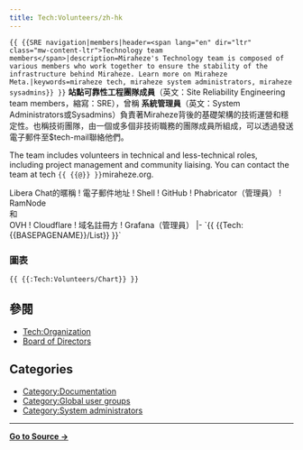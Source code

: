 ```yaml
---
title: Tech:Volunteers/zh-hk
---
```


 `{{ {{SRE navigation|members|header=<span lang="en" dir="ltr" class="mw-content-ltr">Technology team members</span>|description=Miraheze's Technology team is composed of various members who work together to ensure the stability of the infrastructure behind Miraheze. Learn more on Miraheze Meta.|keywords=miraheze tech, miraheze system administrators, miraheze sysadmins}} }}`
**站點可靠性工程團隊成員**（英文：Site Reliability Engineering team members，縮寫：SRE），曾稱 **系統管理員**（英文：System Administrators或Sysadmins）負責著Miraheze背後的基礎架構的技術運營和穩定性。也稱技術團隊，由一個或多個非技術職務的團隊成員所組成，可以透過發送電子郵件至$tech-mail聯絡他們。

The team includes volunteers in technical and less-technical roles, including project management and community liaising. You can contact the team at tech `{{ {{@}} }}`miraheze.org.

<div style="width: 100%; overflow: auto;>
{| class="wikitable center"
|-
! class="unsortable"| [ `{{ {{fullurl:Tech:Volunteers/List|action=edit}} }}` +/-]
! 名稱及職位
! [IRC](https://meta.miraheze.org/wiki/Special:MyLanguage/IRC)上<br />Libera Chat的暱稱
! 電子郵件地址
! Shell
! GitHub
! Phabricator（管理員）
! RamNode<br />和<br />OVH
! Cloudflare
! 域名註冊方
! Grafana（管理員）
|- `{{ {{Tech:{{BASEPAGENAME}}/List}} }}`

### 圖表 

 `{{ {{:Tech:Volunteers/Chart}} }}`

## 參閱 

* [Tech:Organization](/tech-docs/techorganization)
* [Board of Directors](https://meta.miraheze.org/wiki/Board_of_Directors)

## Categories

* [Category:Documentation](https://meta.miraheze.org/wiki/Category:Documentation)
* [Category:Global user groups](https://meta.miraheze.org/wiki/Category:Global_user_groups)
* [Category:System administrators](https://meta.miraheze.org/wiki/Category:System_administrators)



----
**[Go to Source &rarr;](https://meta.miraheze.org/wiki/Tech:Volunteers/zh-hk)**